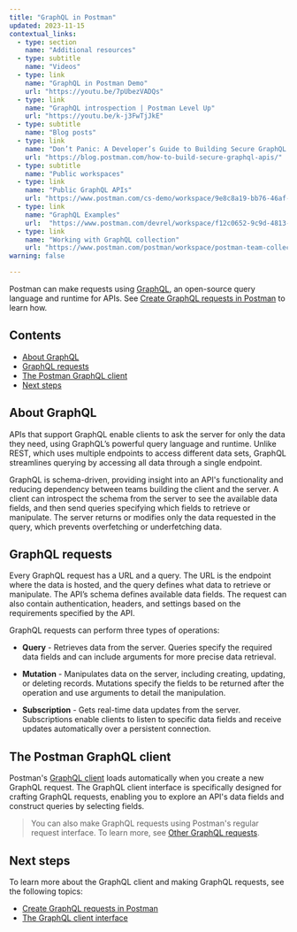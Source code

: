 ```yaml
---
title: "GraphQL in Postman"
updated: 2023-11-15
contextual_links:
  - type: section
    name: "Additional resources"
  - type: subtitle
    name: "Videos"
  - type: link
    name: "GraphQL in Postman Demo"
    url: "https://youtu.be/7pUbezVADQs"
  - type: link
    name: "GraphQL introspection | Postman Level Up"
    url: "https://youtu.be/k-j3FwTjJkE"
  - type: subtitle
    name: "Blog posts"
  - type: link
    name: "Don’t Panic: A Developer’s Guide to Building Secure GraphQL APIs"
    url: "https://blog.postman.com/how-to-build-secure-graphql-apis/"
  - type: subtitle
    name: "Public workspaces"
  - type: link
    name: "Public GraphQL APIs"
    url: "https://www.postman.com/cs-demo/workspace/9e8c8a19-bb76-46af-9e8d-5747bf8fcce5"
  - type: link
    name: "GraphQL Examples"
    url:  "https://www.postman.com/devrel/workspace/f12c0652-9c9d-4813-968b-c8ed0b3f0022"
  - type: link
    name: "Working with GraphQL collection"
    url: "https://www.postman.com/postman/workspace/postman-team-collections/collection/1559645-c0dd3eb3-5258-4ddd-a6e4-2780c5212e33?ctx=documentation"
warning: false

---
```


Postman can make requests using [GraphQL](https://www.graphql.org), an open-source query language and runtime for APIs. See [Create GraphQL requests in Postman](/docs/sending-requests/graphql/graphql-client-first-request/) to learn how.

## Contents

* [About GraphQL](#about-graphql)
* [GraphQL requests](#graphql-requests)
* [The Postman GraphQL client](#the-postman-graphql-client)
* [Next steps](#next-steps)

## About GraphQL

APIs that support GraphQL enable clients to ask the server for only the data they need, using GraphQL’s powerful query language and runtime. Unlike REST, which uses multiple endpoints to access different data sets, GraphQL streamlines querying by accessing all data through a single endpoint.

GraphQL is schema-driven, providing insight into an API's functionality and reducing dependency between teams building the client and the server. A client can introspect the schema from the server to see the available data fields, and then send queries specifying which fields to retrieve or manipulate. The server returns or modifies only the data requested in the query, which prevents overfetching or underfetching data.

## GraphQL requests

Every GraphQL request has a URL and a query. The URL is the endpoint where the data is hosted, and the query defines what data to retrieve or manipulate. The API’s schema defines available data fields. The request can also contain authentication, headers, and settings based on the requirements specified by the API.

GraphQL requests can perform three types of operations:

* **Query** - Retrieves data from the server. Queries specify the required data fields and can include arguments for more precise data retrieval.

* **Mutation** - Manipulates data on the server, including creating, updating, or deleting records. Mutations specify the fields to be returned after the operation and use arguments to detail the manipulation.

* **Subscription** - Gets real-time data updates from the server. Subscriptions enable clients to listen to specific data fields and receive updates automatically over a persistent connection.

## The Postman GraphQL client

Postman's [GraphQL client](/docs/sending-requests/graphql/graphql-client-interface/) loads automatically when you create a new GraphQL request. The GraphQL client interface is specifically designed for crafting GraphQL requests, enabling you to explore an API's data fields and construct queries by selecting fields.

> You can also make GraphQL requests using Postman's regular request interface. To learn more, see [Other GraphQL requests](/docs/sending-requests/graphql/graphql-http/).

## Next steps

To learn more about the GraphQL client and making GraphQL requests, see the following topics:

* [Create GraphQL requests in Postman](/docs/sending-requests/graphql/graphql-client-first-request/)
* [The GraphQL client interface](/docs/sending-requests/graphql/graphql-client-interface/)
